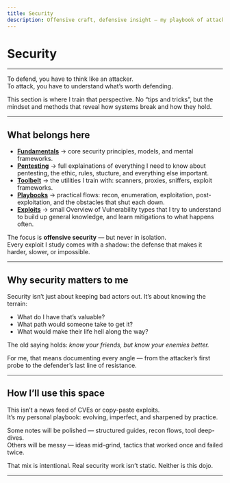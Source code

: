 ```yaml
---
title: Security
description: Offensive craft, defensive insight — my playbook of attack and resistance.
---
```


# Security

---

To defend, you have to think like an attacker.  
To attack, you have to understand what’s worth defending.  

This section is where I train that perspective. 
No “tips and tricks”, but the mindset and methods 
that reveal how systems break and how they hold.  

---

## What belongs here

- [**Fundamentals**](/security/fundamentals/) → core security principles, models, and mental frameworks.  
- [**Pentesting**](/security/pentesting/fundamentals/) → full explainations of everything I need to know about pentesting, the ethic, rules, stucture, and everything else important. 
- [**Toolbelt**](/security/toolbelt/overview/) → the utilities I train with: scanners, proxies, sniffers, exploit frameworks.  
- [**Playbooks**](/security/playbooks/overview/) → practical flows: recon, enumeration, exploitation, post-exploitation, and the obstacles that shut each down.  
- [**Exploits**](/security/exploits/overview/) → small Overview of Vulnerability types that I try to understand to build up general knowledge, and learn mitigations to what happens often.

The focus is **offensive security** — but never in isolation.  
Every exploit I study comes with a shadow: the defense that makes it harder, slower, or impossible.  

---

## Why security matters to me

Security isn’t just about keeping bad actors out. It’s about knowing the terrain:  

- What do I have that’s valuable?  
- What path would someone take to get it?  
- What would make their life hell along the way?  

The old saying holds: *know your friends, but know your enemies better.*  

For me, that means documenting every angle — from the attacker’s first probe to the defender’s last line of resistance.  

---

## How I’ll use this space

This isn’t a news feed of CVEs or copy-paste exploits.  
It’s my personal playbook: evolving, imperfect, and sharpened by practice.  

Some notes will be polished — structured guides, recon flows, tool deep-dives.  
Others will be messy — ideas mid-grind, tactics that worked once and failed twice.  

That mix is intentional. Real security work isn’t static. Neither is this dojo.  

---
